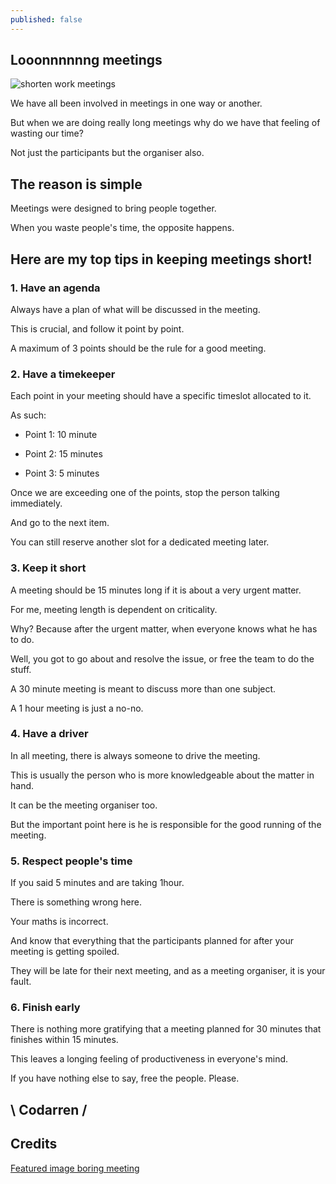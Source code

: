 ```yaml
---
published: false
---
```

## Looonnnnnng meetings
![shorten work meetings](https://github.com/codarrenvelvindron/codarrenvelvindron.github.io/raw/master/images/boring-meeting10-560x270.jpg)

We have all been involved in meetings in one way or another.

But when we are doing really long meetings why do we have that feeling of wasting our time?

Not just the participants but the organiser also.

## The reason is simple

Meetings were designed to bring people together.

When you waste people's time, the opposite happens.

## Here are my top tips in keeping meetings short!
### 1. Have an agenda
Always have a plan of what will be discussed in the meeting.

This is crucial, and follow it point by point.

A maximum of 3 points should be the rule for a good meeting.

### 2. Have a timekeeper
Each point in your meeting should have a specific timeslot allocated to it.

As such:

- Point 1: 10 minute

- Point 2: 15 minutes

- Point 3: 5 minutes

Once we are exceeding one of the points, stop the person talking immediately.

And go to the next item.

You can still reserve another slot for a dedicated meeting later.

### 3. Keep it short
A meeting should be 15 minutes long if it is about a very urgent matter.

For me, meeting length is dependent on criticality.

Why? Because after the urgent matter, when everyone knows what he has to do.

Well, you got to go about and resolve the issue, or free the team to do the stuff.

A 30 minute meeting is meant to discuss more than one subject.

A 1 hour meeting is just a no-no.

### 4. Have a driver
In all meeting, there is always someone to drive the meeting.

This is usually the person who is more knowledgeable about the matter in hand.

It can be the meeting organiser too.

But the important point here is he is responsible for the good running of the meeting.

### 5. Respect people's time
If you said 5 minutes and are taking 1hour.

There is something wrong here.

Your maths is incorrect.

And know that everything that the participants planned for after your meeting is getting spoiled.

They will be late for their next meeting, and as a meeting organiser, it is your fault.

### 6. Finish early
There is nothing more gratifying that a meeting planned for 30 minutes that finishes within 15 minutes.

This leaves a longing feeling of productiveness in everyone's mind.

If you have nothing else to say, free the people. Please.

## \ Codarren /

## Credits
[Featured image boring meeting](http://thinkbedoleadership.com/wp-content/uploads/2016/09/boring-meeting10-560x270.jpg)